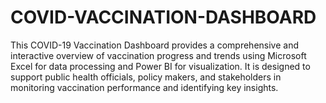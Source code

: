 # COVID-VACCINATION-DASHBOARD
This COVID-19 Vaccination Dashboard provides a comprehensive and interactive overview of vaccination progress and trends using Microsoft Excel for data processing and Power BI for visualization. It is designed to support public health officials, policy makers, and stakeholders in monitoring vaccination performance and identifying key insights.
